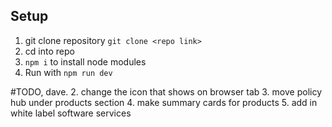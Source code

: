 ## Setup
1. git clone repository `git clone <repo link>`
2. cd into repo
3. `npm i` to install node modules
4. Run with `npm run dev`




#TODO, dave.
2. change the icon that shows on browser tab
3. move policy hub under products section
4. make summary cards for products
5. add in white label software services
